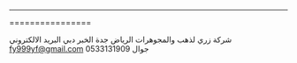 ----------------
================

شركة زري لذهب والمجوهرات الرياض جدة الخبر دبي البريد الالكتروني fy999yf@gmail.com جوال 0533131909
